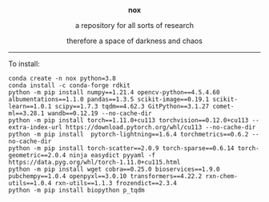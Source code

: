 <div align="center">

**nox**

a repository for all sorts of research 

therefore a space of darkness and chaos

-----------------------------------

</div>

To install:

```
conda create -n nox python=3.8
conda install -c conda-forge rdkit
python -m pip install numpy==1.21.4 opencv-python==4.5.4.60 albumentations==1.1.0 pandas==1.3.5 scikit-image==0.19.1 scikit-learn==1.0.1 scipy==1.7.3 tqdm==4.62.3 GitPython==3.1.27 comet-ml==3.28.1 wandb==0.12.19 --no-cache-dir
python -m pip install torch==1.11.0+cu113 torchvision==0.12.0+cu113 --extra-index-url https://download.pytorch.org/whl/cu113 --no-cache-dir
python -m pip install  pytorch-lightning==1.6.4 torchmetrics==0.6.2 --no-cache-dir
python -m pip install torch-scatter==2.0.9 torch-sparse==0.6.14 torch-geometric==2.0.4 ninja easydict pyyaml -f https://data.pyg.org/whl/torch-1.11.0+cu115.html
python -m pip install wget cobra==0.25.0 bioservices==1.9.0 pubchempy==1.0.4 openpyxl==3.0.10 transformers==4.22.2 rxn-chem-utils==1.0.4 rxn-utils==1.1.3 frozendict==2.3.4
python -m pip install biopython p_tqdm
```
